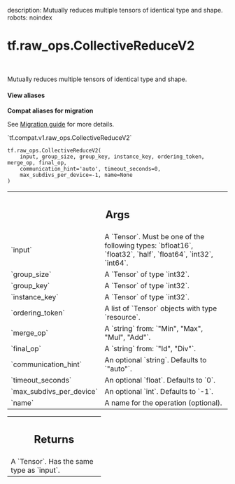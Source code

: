 description: Mutually reduces multiple tensors of identical type and shape.
robots: noindex

# tf.raw_ops.CollectiveReduceV2

<!-- Insert buttons and diff -->

<table class="tfo-notebook-buttons tfo-api nocontent" align="left">

</table>



Mutually reduces multiple tensors of identical type and shape.

<section class="expandable">
  <h4 class="showalways">View aliases</h4>
  <p>
<b>Compat aliases for migration</b>
<p>See
<a href="https://www.tensorflow.org/guide/migrate">Migration guide</a> for
more details.</p>
<p>`tf.compat.v1.raw_ops.CollectiveReduceV2`</p>
</p>
</section>

<pre class="devsite-click-to-copy prettyprint lang-py tfo-signature-link">
<code>tf.raw_ops.CollectiveReduceV2(
    input, group_size, group_key, instance_key, ordering_token, merge_op, final_op,
    communication_hint=&#x27;auto&#x27;, timeout_seconds=0,
    max_subdivs_per_device=-1, name=None
)
</code></pre>



<!-- Placeholder for "Used in" -->


<!-- Tabular view -->
 <table class="responsive fixed orange">
<colgroup><col width="214px"><col></colgroup>
<tr><th colspan="2"><h2 class="add-link">Args</h2></th></tr>

<tr>
<td>
`input`
</td>
<td>
A `Tensor`. Must be one of the following types: `bfloat16`, `float32`, `half`, `float64`, `int32`, `int64`.
</td>
</tr><tr>
<td>
`group_size`
</td>
<td>
A `Tensor` of type `int32`.
</td>
</tr><tr>
<td>
`group_key`
</td>
<td>
A `Tensor` of type `int32`.
</td>
</tr><tr>
<td>
`instance_key`
</td>
<td>
A `Tensor` of type `int32`.
</td>
</tr><tr>
<td>
`ordering_token`
</td>
<td>
A list of `Tensor` objects with type `resource`.
</td>
</tr><tr>
<td>
`merge_op`
</td>
<td>
A `string` from: `"Min", "Max", "Mul", "Add"`.
</td>
</tr><tr>
<td>
`final_op`
</td>
<td>
A `string` from: `"Id", "Div"`.
</td>
</tr><tr>
<td>
`communication_hint`
</td>
<td>
An optional `string`. Defaults to `"auto"`.
</td>
</tr><tr>
<td>
`timeout_seconds`
</td>
<td>
An optional `float`. Defaults to `0`.
</td>
</tr><tr>
<td>
`max_subdivs_per_device`
</td>
<td>
An optional `int`. Defaults to `-1`.
</td>
</tr><tr>
<td>
`name`
</td>
<td>
A name for the operation (optional).
</td>
</tr>
</table>



<!-- Tabular view -->
 <table class="responsive fixed orange">
<colgroup><col width="214px"><col></colgroup>
<tr><th colspan="2"><h2 class="add-link">Returns</h2></th></tr>
<tr class="alt">
<td colspan="2">
A `Tensor`. Has the same type as `input`.
</td>
</tr>

</table>

